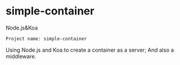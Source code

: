 # simple-container
Node.js&amp;Koa

`Project name: simple-container`

Using Node.js and Koa to create a container as a server;
And also a middleware.
